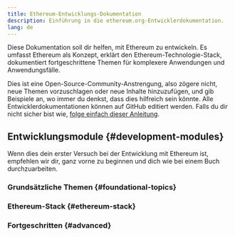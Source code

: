 ```yaml
---
title: Ethereum-Entwicklungs-Dokumentation
description: Einführung in die ethereum.org-Entwicklerdokumentation.
lang: de
---
```


Diese Dokumentation soll dir helfen, mit Ethereum zu entwickeln. Es umfasst Ethereum als Konzept, erklärt den Ethereum-Technologie-Stack, dokumentiert fortgeschrittene Themen für komplexere Anwendungen und Anwendungsfälle.

Dies ist eine Open-Source-Community-Anstrengung, also zögere nicht, neue Themen vorzuschlagen oder neue Inhalte hinzuzufügen, und gib Beispiele an, wo immer du denkst, dass dies hilfreich sein könnte. Alle Entwicklerdokumentationen können auf GitHub editiert werden. Falls du dir nicht sicher bist wie, [folge einfach dieser Anleitung](https://github.com/ethereum/ethereum-org-website/blob/dev/docs/editing-markdown.md).

## Entwicklungsmodule {#development-modules}

Wenn dies dein erster Versuch bei der Entwicklung mit Ethereum ist, empfehlen wir dir, ganz vorne zu beginnen und dich wie bei einem Buch durchzuarbeiten.

### Grundsätzliche Themen {#foundational-topics}

<DeveloperDocsLinks headerId="foundational-topics" />

### Ethereum-Stack {#ethereum-stack}

<DeveloperDocsLinks headerId="ethereum-stack" />

### Fortgeschritten {#advanced}

<DeveloperDocsLinks headerId="advanced" />
